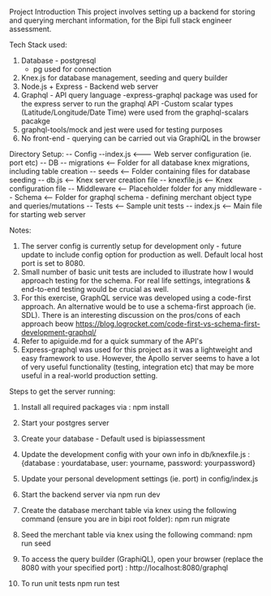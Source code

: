 Project Introduction
This project involves setting up a backend for storing and querying merchant information, for the Bipi full stack engineer assessment.

Tech Stack used:

1. Database - postgresql
   - pg used for connection
2. Knex.js for database management, seeding and query builder
3. Node.js + Express - Backend web server
4. Graphql - API query language
   -express-graphql package was used for the express server to run the graphql API
   -Custom scalar types (Latitude/Longitude/Date Time) were used from the graphql-scalars pacakge
5. graphql-tools/mock and jest were used for testing purposes
6. No front-end - querying can be carried out via GraphiQL in the browser

Directory Setup:
-- Config
   --index.js     <--- Web server configuration (ie. port etc)
-- DB
   -- migrations  <-- Folder for all database knex migrations, including table creation
   -- seeds       <-- Folder containing files for database seeding 
   -- db.js       <-- Knex server creation file
   -- knexfile.js <-- Knex configuration file 
-- Middleware     <-- Placeholder folder for any middleware
-- Schema         <-- Folder for graphql schema - defining merchant object type and queries/mutations
-- Tests          <-- Sample unit tests
-- index.js       <-- Main file for starting web server 


Notes:
1. The server config is currently setup for development only - future update to include config option for production as well. Default local host port is set to 8080.
2. Small number of basic unit tests are included to illustrate how I would approach testing for the schema. For real life settings, integrations & end-to-end testing would be crucial as well.
3. For this exercise, GraphQL service was developed using a code-first approach. An alternative would be to use a schema-first approach (ie. SDL). There is an interesting discussion on the pros/cons of each approach beow
   https://blog.logrocket.com/code-first-vs-schema-first-development-graphql/
4. Refer to apiguide.md for a quick summary of the API's
5. Express-graphql was used for this project as it was a lightweight and easy framework to use.
   However, the Apollo server seems to have a lot of very useful functionality (testing, integration etc) that may be more useful in a real-world production setting.

Steps to get the server running:

1. Install all required packages via :
   npm install

2. Start your postgres server

3. Create your database - Default used is bipiassessment

4. Update the development config with your own info in db/knexfile.js :
   {database : yourdatabase,
   user: yourname,
   password: yourpassword}

5. Update your personal development settings (ie. port) in config/index.js

6. Start the backend server via
   npm run dev

7. Create the database merchant table via knex using the following command (ensure you are in bipi root folder):
   npm run migrate

8. Seed the merchant table via knex using the following command:
   npm run seed

9. To access the query builder (GraphiQL), open your browser (replace the 8080 with your specified port) :
   http://localhost:8080/graphql

10. To run unit tests
    npm run test
